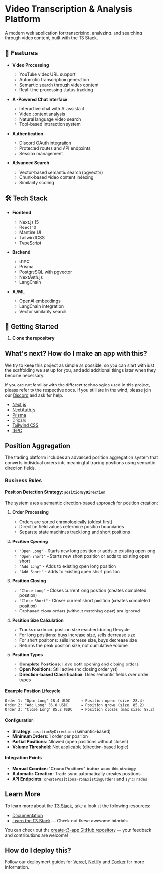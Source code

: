 # Video Transcription & Analysis Platform

A modern web application for transcribing, analyzing, and searching through video content, built with the T3 Stack.

## 🌟 Features

- **Video Processing**
  - YouTube video URL support
  - Automatic transcription generation
  - Semantic search through video content
  - Real-time processing status tracking

- **AI-Powered Chat Interface**
  - Interactive chat with AI assistant
  - Video content analysis
  - Natural language video search
  - Tool-based interaction system

- **Authentication**
  - Discord OAuth integration
  - Protected routes and API endpoints
  - Session management

- **Advanced Search**
  - Vector-based semantic search (pgvector)
  - Chunk-based video content indexing
  - Similarity scoring

## 🛠 Tech Stack

- **Frontend**
  - Next.js 15
  - React 18
  - Mantine UI
  - TailwindCSS
  - TypeScript

- **Backend**
  - tRPC
  - Prisma
  - PostgreSQL with pgvector
  - NextAuth.js
  - LangChain

- **AI/ML**
  - OpenAI embeddings
  - LangChain integration
  - Vector similarity search

## 🚀 Getting Started

1. **Clone the repository**

## What's next? How do I make an app with this?

We try to keep this project as simple as possible, so you can start with just the scaffolding we set up for you, and add additional things later when they become necessary.

If you are not familiar with the different technologies used in this project, please refer to the respective docs. If you still are in the wind, please join our [Discord](https://t3.gg/discord) and ask for help.

- [Next.js](https://nextjs.org)
- [NextAuth.js](https://next-auth.js.org)
- [Prisma](https://prisma.io)
- [Drizzle](https://orm.drizzle.team)
- [Tailwind CSS](https://tailwindcss.com)
- [tRPC](https://trpc.io)

## Position Aggregation

The trading platform includes an advanced position aggregation system that converts individual orders into meaningful trading positions using semantic direction fields.

### Business Rules

#### Position Detection Strategy: `positionByDirection`

The system uses a semantic direction-based approach for position creation:

1. **Order Processing**
   - Orders are sorted chronologically (oldest first)
   - Direction field values determine position boundaries
   - Separate state machines track long and short positions

2. **Position Opening**
   - `"Open Long"` - Starts new long position or adds to existing open long
   - `"Open Short"` - Starts new short position or adds to existing open short
   - `"Add Long"` - Adds to existing open long position
   - `"Add Short"` - Adds to existing open short position

3. **Position Closing**
   - `"Close Long"` - Closes current long position (creates completed position)
   - `"Close Short"` - Closes current short position (creates completed position)
   - Orphaned close orders (without matching open) are ignored

4. **Position Size Calculation**
   - Tracks maximum position size reached during lifecycle
   - For long positions: buys increase size, sells decrease size
   - For short positions: sells increase size, buys decrease size
   - Returns the peak position size, not cumulative volume

5. **Position Types**
   - **Complete Positions**: Have both opening and closing orders
   - **Open Positions**: Still active (no closing order yet)
   - **Direction-based Classification**: Uses semantic fields over order types

#### Example Position Lifecycle

```
Order 1: "Open Long" 28.4 USDC     → Position opens (size: 28.4)
Order 2: "Add Long" 56.8 USDC      → Position grows (size: 85.2)
Order 3: "Close Long" 85.2 USDC    → Position closes (max size: 85.2)
```

#### Configuration

- **Strategy**: `positionByDirection` (semantic-based)
- **Minimum Orders**: 1 order per position
- **Partial Positions**: Allowed (open positions without closes)
- **Volume Threshold**: Not applicable (direction-based logic)

#### Integration Points

- **Manual Creation**: "Create Positions" button uses this strategy
- **Automatic Creation**: Trade sync automatically creates positions
- **API Endpoints**: `createPositionsFromExistingOrders` and `syncTrades`

## Learn More

To learn more about the [T3 Stack](https://create.t3.gg/), take a look at the following resources:

- [Documentation](https://create.t3.gg/)
- [Learn the T3 Stack](https://create.t3.gg/en/faq#what-learning-resources-are-currently-available) — Check out these awesome tutorials

You can check out the [create-t3-app GitHub repository](https://github.com/t3-oss/create-t3-app) — your feedback and contributions are welcome!

## How do I deploy this?

Follow our deployment guides for [Vercel](https://create.t3.gg/en/deployment/vercel), [Netlify](https://create.t3.gg/en/deployment/netlify) and [Docker](https://create.t3.gg/en/deployment/docker) for more information.
